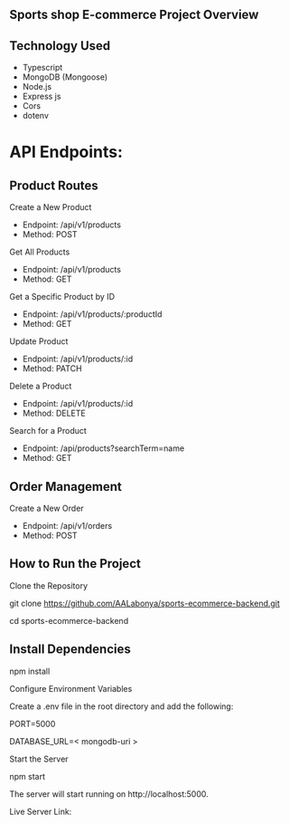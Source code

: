 ## Sports shop E-commerce Project Overview

## Technology Used

- Typescript
- MongoDB (Mongoose)
- Node.js
- Express js
- Cors
- dotenv

# API Endpoints:

## Product Routes

Create a New Product

- Endpoint: /api/v1/products
- Method: POST

Get All Products

- Endpoint: /api/v1/products
- Method: GET

Get a Specific Product by ID

- Endpoint: /api/v1/products/:productId
- Method: GET

Update Product

- Endpoint: /api/v1/products/:id
- Method: PATCH

Delete a Product

- Endpoint: /api/v1/products/:id
- Method: DELETE

Search for a Product

- Endpoint: /api/products?searchTerm=name
- Method: GET

## Order Management

Create a New Order

- Endpoint: /api/v1/orders
- Method: POST

## How to Run the Project

Clone the Repository

git clone https://github.com/AALabonya/sports-ecommerce-backend.git

cd sports-ecommerce-backend

## Install Dependencies

npm install

Configure Environment Variables

Create a .env file in the root directory and add the following:

PORT=5000

DATABASE_URL=< mongodb-uri >

Start the Server

npm start

The server will start running on http://localhost:5000.

Live Server Link:

